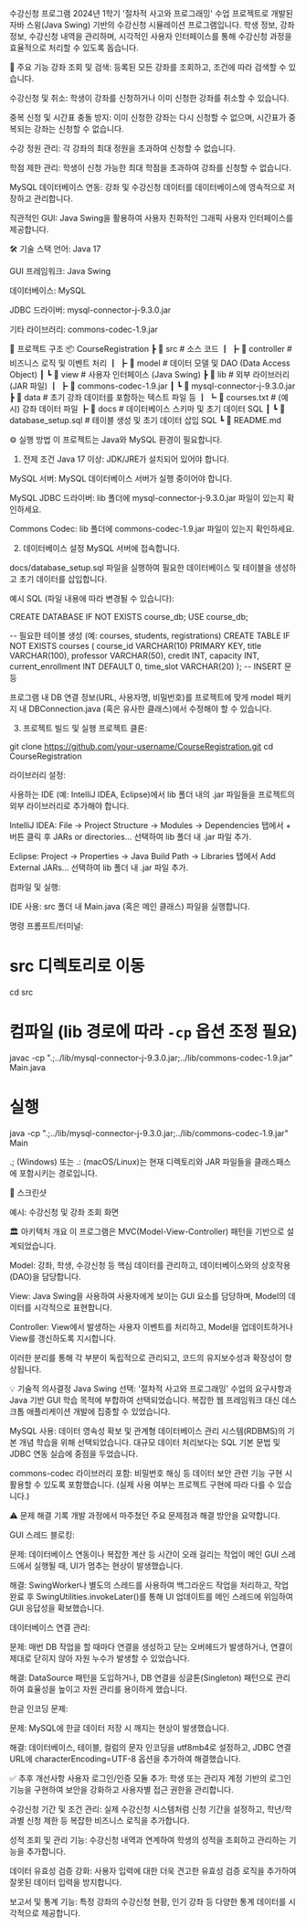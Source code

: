 수강신청 프로그램
2024년 1학기 '절차적 사고와 프로그래밍' 수업 프로젝트로 개발된 자바 스윙(Java Swing) 기반의 수강신청 시뮬레이션 프로그램입니다. 학생 정보, 강좌 정보, 수강신청 내역을 관리하며, 시각적인 사용자 인터페이스를 통해 수강신청 과정을 효율적으로 처리할 수 있도록 돕습니다.

🚀 주요 기능
강좌 조회 및 검색: 등록된 모든 강좌를 조회하고, 조건에 따라 검색할 수 있습니다.

수강신청 및 취소: 학생이 강좌를 신청하거나 이미 신청한 강좌를 취소할 수 있습니다.

중복 신청 및 시간표 충돌 방지: 이미 신청한 강좌는 다시 신청할 수 없으며, 시간표가 중복되는 강좌는 신청할 수 없습니다.

수강 정원 관리: 각 강좌의 최대 정원을 초과하여 신청할 수 없습니다.

학점 제한 관리: 학생이 신청 가능한 최대 학점을 초과하여 강좌를 신청할 수 없습니다.

MySQL 데이터베이스 연동: 강좌 및 수강신청 데이터를 데이터베이스에 영속적으로 저장하고 관리합니다.

직관적인 GUI: Java Swing을 활용하여 사용자 친화적인 그래픽 사용자 인터페이스를 제공합니다.

🛠️ 기술 스택
언어: Java 17

GUI 프레임워크: Java Swing

데이터베이스: MySQL

JDBC 드라이버: mysql-connector-j-9.3.0.jar

기타 라이브러리: commons-codec-1.9.jar 

📁 프로젝트 구조
📦 CourseRegistration
┣ 📂 src                     # 소스 코드
┃  ┣ 📂 controller          # 비즈니스 로직 및 이벤트 처리
┃  ┣ 📂 model               # 데이터 모델 및 DAO (Data Access Object)
┃  ┗ 📂 view                # 사용자 인터페이스 (Java Swing)
┣ 📂 lib                     # 외부 라이브러리 (JAR 파일)
┃  ┣ 📜 commons-codec-1.9.jar
┃  ┗ 📜 mysql-connector-j-9.3.0.jar
┣ 📂 data                    # 초기 강좌 데이터를 포함하는 텍스트 파일 등
┃  ┗ 📜 courses.txt          # (예시) 강좌 데이터 파일
┣ 📂 docs                    # 데이터베이스 스키마 및 초기 데이터 SQL
┃  ┗ 📜 database_setup.sql   # 테이블 생성 및 초기 데이터 삽입 SQL
┗ 📜 README.md

⚙️ 실행 방법
이 프로젝트는 Java와 MySQL 환경이 필요합니다.

1. 전제 조건
Java 17 이상: JDK/JRE가 설치되어 있어야 합니다.

MySQL 서버: MySQL 데이터베이스 서버가 실행 중이어야 합니다.

MySQL JDBC 드라이버: lib 폴더에 mysql-connector-j-9.3.0.jar 파일이 있는지 확인하세요.

Commons Codec: lib 폴더에 commons-codec-1.9.jar 파일이 있는지 확인하세요.

2. 데이터베이스 설정
MySQL 서버에 접속합니다.

docs/database_setup.sql 파일을 실행하여 필요한 데이터베이스 및 테이블을 생성하고 초기 데이터를 삽입합니다.

예시 SQL (파일 내용에 따라 변경될 수 있습니다):

CREATE DATABASE IF NOT EXISTS course_db;
USE course_db;

-- 필요한 테이블 생성 (예: courses, students, registrations)
CREATE TABLE IF NOT EXISTS courses (
    course_id VARCHAR(10) PRIMARY KEY,
    title VARCHAR(100),
    professor VARCHAR(50),
    credit INT,
    capacity INT,
    current_enrollment INT DEFAULT 0,
    time_slot VARCHAR(20)
);
-- INSERT 문 등

프로그램 내 DB 연결 정보(URL, 사용자명, 비밀번호)를 프로젝트에 맞게 model 패키지 내 DBConnection.java (혹은 유사한 클래스)에서 수정해야 할 수 있습니다.

3. 프로젝트 빌드 및 실행
프로젝트 클론:

git clone https://github.com/your-username/CourseRegistration.git
cd CourseRegistration

라이브러리 설정:

사용하는 IDE (예: IntelliJ IDEA, Eclipse)에서 lib 폴더 내의 .jar 파일들을 프로젝트의 외부 라이브러리로 추가해야 합니다.

IntelliJ IDEA: File -> Project Structure -> Modules -> Dependencies 탭에서 + 버튼 클릭 후 JARs or directories... 선택하여 lib 폴더 내 .jar 파일 추가.

Eclipse: Project -> Properties -> Java Build Path -> Libraries 탭에서 Add External JARs... 선택하여 lib 폴더 내 .jar 파일 추가.

컴파일 및 실행:

IDE 사용: src 폴더 내 Main.java (혹은 메인 클래스) 파일을 실행합니다.

명령 프롬프트/터미널:

# src 디렉토리로 이동
cd src

# 컴파일 (lib 경로에 따라 `-cp` 옵션 조정 필요)
javac -cp ".;../lib/mysql-connector-j-9.3.0.jar;../lib/commons-codec-1.9.jar" Main.java

# 실행
java -cp ".;../lib/mysql-connector-j-9.3.0.jar;../lib/commons-codec-1.9.jar" Main

.; (Windows) 또는 .: (macOS/Linux)는 현재 디렉토리와 JAR 파일들을 클래스패스에 포함시키는 경로입니다.

📸 스크린샷
<!-- 실제 UI 캡처 이미지나 GIF를 여기에 삽입해주세요. -->

예시: 수강신청 및 강좌 조회 화면

🏛️ 아키텍처 개요
이 프로그램은 MVC(Model-View-Controller) 패턴을 기반으로 설계되었습니다.

Model: 강좌, 학생, 수강신청 등 핵심 데이터를 관리하고, 데이터베이스와의 상호작용(DAO)을 담당합니다.

View: Java Swing을 사용하여 사용자에게 보이는 GUI 요소를 담당하며, Model의 데이터를 시각적으로 표현합니다.

Controller: View에서 발생하는 사용자 이벤트를 처리하고, Model을 업데이트하거나 View를 갱신하도록 지시합니다.

이러한 분리를 통해 각 부분이 독립적으로 관리되고, 코드의 유지보수성과 확장성이 향상됩니다.

💡 기술적 의사결정
Java Swing 선택: '절차적 사고와 프로그래밍' 수업의 요구사항과 Java 기반 GUI 학습 목적에 부합하여 선택되었습니다. 복잡한 웹 프레임워크 대신 데스크톱 애플리케이션 개발에 집중할 수 있었습니다.

MySQL 사용: 데이터 영속성 확보 및 관계형 데이터베이스 관리 시스템(RDBMS)의 기본 개념 학습을 위해 선택되었습니다. 대규모 데이터 처리보다는 SQL 기본 문법 및 JDBC 연동 실습에 중점을 두었습니다.

commons-codec 라이브러리 포함: 비밀번호 해싱 등 데이터 보안 관련 기능 구현 시 활용할 수 있도록 포함했습니다. (실제 사용 여부는 프로젝트 구현에 따라 다를 수 있습니다.)

⚠️ 문제 해결 기록
개발 과정에서 마주쳤던 주요 문제점과 해결 방안을 요약합니다.

GUI 스레드 블로킹:

문제: 데이터베이스 연동이나 복잡한 계산 등 시간이 오래 걸리는 작업이 메인 GUI 스레드에서 실행될 때, UI가 멈추는 현상이 발생했습니다.

해결: SwingWorker나 별도의 스레드를 사용하여 백그라운드 작업을 처리하고, 작업 완료 후 SwingUtilities.invokeLater()를 통해 UI 업데이트를 메인 스레드에 위임하여 GUI 응답성을 확보했습니다.

데이터베이스 연결 관리:

문제: 매번 DB 작업을 할 때마다 연결을 생성하고 닫는 오버헤드가 발생하거나, 연결이 제대로 닫히지 않아 자원 누수가 발생할 수 있었습니다.

해결: DataSource 패턴을 도입하거나, DB 연결을 싱글톤(Singleton) 패턴으로 관리하여 효율성을 높이고 자원 관리를 용이하게 했습니다.

한글 인코딩 문제:

문제: MySQL에 한글 데이터 저장 시 깨지는 현상이 발생했습니다.

해결: 데이터베이스, 테이블, 컬럼의 문자 인코딩을 utf8mb4로 설정하고, JDBC 연결 URL에 characterEncoding=UTF-8 옵션을 추가하여 해결했습니다.

✅ 추후 개선사항
사용자 로그인/인증 모듈 추가: 학생 또는 관리자 계정 기반의 로그인 기능을 구현하여 보안을 강화하고 사용자별 접근 권한을 관리합니다.

수강신청 기간 및 조건 관리: 실제 수강신청 시스템처럼 신청 기간을 설정하고, 학년/학과별 신청 제한 등 복잡한 비즈니스 로직을 추가합니다.

성적 조회 및 관리 기능: 수강신청 내역과 연계하여 학생의 성적을 조회하고 관리하는 기능을 추가합니다.

데이터 유효성 검증 강화: 사용자 입력에 대한 더욱 견고한 유효성 검증 로직을 추가하여 잘못된 데이터 입력을 방지합니다.

보고서 및 통계 기능: 특정 강좌의 수강신청 현황, 인기 강좌 등 다양한 통계 데이터를 시각적으로 제공합니다.
